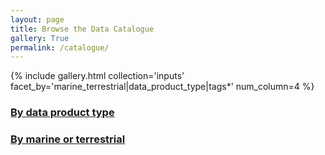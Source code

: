 ```yaml
---
layout: page
title: Browse the Data Catalogue
gallery: True
permalink: /catalogue/
---
```


{% include gallery.html collection='inputs' facet_by='marine_terrestrial|data_product_type|tags*' num_column=4 %}

### [By data product type](../product-type-facet)

### [By marine or terrestrial](../marine-terrestrial-facet)